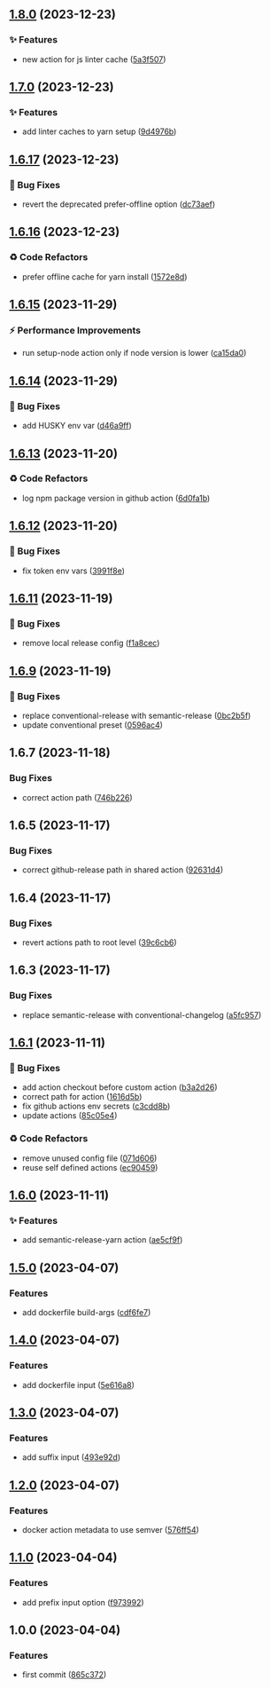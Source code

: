 ## [1.8.0](https://github.com/tiwariav/github-actions/compare/v1.7.0...v1.8.0) (2023-12-23)


### ✨ Features

* new action for js linter cache ([5a3f507](https://github.com/tiwariav/github-actions/commit/5a3f507b6293ea73b65278daad58ddb0a60d7a80))

## [1.7.0](https://github.com/tiwariav/github-actions/compare/v1.6.17...v1.7.0) (2023-12-23)


### ✨ Features

* add linter caches to yarn setup ([9d4976b](https://github.com/tiwariav/github-actions/commit/9d4976b5e20bf7e870be2d40957332bda81c1d61))

## [1.6.17](https://github.com/tiwariav/github-actions/compare/v1.6.16...v1.6.17) (2023-12-23)


### 🐛 Bug Fixes

* revert the deprecated prefer-offline option ([dc73aef](https://github.com/tiwariav/github-actions/commit/dc73aefd9722b79f91e67bc8320432877f8a2163))

## [1.6.16](https://github.com/tiwariav/github-actions/compare/v1.6.15...v1.6.16) (2023-12-23)


### ♻️ Code Refactors

* prefer offline cache for yarn install ([1572e8d](https://github.com/tiwariav/github-actions/commit/1572e8dbf7c62c55c1c7e3cdb3f2e2c901b33518))

## [1.6.15](https://github.com/tiwariav/github-actions/compare/v1.6.14...v1.6.15) (2023-11-29)


### ⚡️ Performance Improvements

* run setup-node action only if node version is lower ([ca15da0](https://github.com/tiwariav/github-actions/commit/ca15da0009bd376c4a39f2524fb979b7685b8d97))

## [1.6.14](https://github.com/tiwariav/github-actions/compare/v1.6.13...v1.6.14) (2023-11-29)


### 🐛 Bug Fixes

* add HUSKY env var ([d46a9ff](https://github.com/tiwariav/github-actions/commit/d46a9ff65ec4f6f081f5e1183259a384c2da96ef))

## [1.6.13](https://github.com/tiwariav/github-actions/compare/v1.6.12...v1.6.13) (2023-11-20)


### ♻️ Code Refactors

* log npm package version in github action ([6d0fa1b](https://github.com/tiwariav/github-actions/commit/6d0fa1b1b0a32bea1301549254dc7f6b1e16355d))

## [1.6.12](https://github.com/tiwariav/github-actions/compare/v1.6.11...v1.6.12) (2023-11-20)

### 🐛 Bug Fixes

* fix token env vars ([3991f8e](https://github.com/tiwariav/github-actions/commit/3991f8e52b6a0bc4e0ff5af26d68e45611dbe183))

## [1.6.11](https://github.com/tiwariav/github-actions/compare/v1.6.10...v1.6.11) (2023-11-19)

### 🐛 Bug Fixes

* remove local release config ([f1a8cec](https://github.com/tiwariav/github-actions/commit/f1a8cec0ba6df5c7b81dbdeaa8f10aa655632e7c))

## [1.6.9](https://github.com/tiwariav/github-actions/compare/v1.6.8...v1.6.9) (2023-11-19)

### 🐛 Bug Fixes

* replace conventional-release with semantic-release ([0bc2b5f](https://github.com/tiwariav/github-actions/commit/0bc2b5fd995c64f0e768f3f2264d1c0bd265eb33))
* update conventional preset ([0596ac4](https://github.com/tiwariav/github-actions/commit/0596ac4d32ecbd6010b462e9a06f317ccb7c228b))

## 1.6.7 (2023-11-18)

### Bug Fixes

* correct action path ([746b226](https://github.com/tiwariav/github-actions/commit/746b2268a352476c57184ed10f75ab2dec310dc4))

## 1.6.5 (2023-11-17)

### Bug Fixes

* correct github-release path in shared action ([92631d4](https://github.com/tiwariav/github-actions/commit/92631d4a690a53c4b4482817f1f5bd64e91f5239))

## 1.6.4 (2023-11-17)

### Bug Fixes

* revert actions path to root level ([39c6cb6](https://github.com/tiwariav/github-actions/commit/39c6cb686cc1daffc8b46ca7d1a35a57ef010b81))

## 1.6.3 (2023-11-17)

### Bug Fixes

* replace semantic-release with conventional-changelog ([a5fc957](https://github.com/tiwariav/github-actions/commit/a5fc95708b4182e69e79766e1cd4515e97835d93))

## [1.6.1](https://github.com/tiwariav/github-actions/compare/v1.6.0...v1.6.1) (2023-11-11)

### 🐛 Bug Fixes

* add action checkout before custom action ([b3a2d26](https://github.com/tiwariav/github-actions/commit/b3a2d26e535bbced43f243839c97c7816a171f6c))
* correct path for action ([1616d5b](https://github.com/tiwariav/github-actions/commit/1616d5b495de810a2ba6fea369c4411272a4752e))
* fix github actions env secrets ([c3cdd8b](https://github.com/tiwariav/github-actions/commit/c3cdd8b65d528eb2e94abba0c8e40390ff68f210))
* update actions ([85c05e4](https://github.com/tiwariav/github-actions/commit/85c05e4c2240da45b871f160ee04cfac070d8397))

### ♻️ Code Refactors

* remove unused config file ([071d606](https://github.com/tiwariav/github-actions/commit/071d6064230d364470db8fc6ca2115c8f9c1c8ff))
* reuse self defined actions ([ec90459](https://github.com/tiwariav/github-actions/commit/ec9045933e19dc010fafee3c777fac05318fe68a))

## [1.6.0](https://github.com/tiwariav/github-actions/compare/v1.5.0...v1.6.0) (2023-11-11)

### ✨ Features

* add semantic-release-yarn action ([ae5cf9f](https://github.com/tiwariav/github-actions/commit/ae5cf9fc2c2f64f181d9e847889bee0e5b2d7b54))

## [1.5.0](https://github.com/tiwariav/github-actions/compare/v1.4.0...v1.5.0) (2023-04-07)

### Features

* add dockerfile build-args ([cdf6fe7](https://github.com/tiwariav/github-actions/commit/cdf6fe79b98695f2b94bc9d6de63110daa99d668))

## [1.4.0](https://github.com/tiwariav/github-actions/compare/v1.3.0...v1.4.0) (2023-04-07)

### Features

* add dockerfile input ([5e616a8](https://github.com/tiwariav/github-actions/commit/5e616a86341f774692fc2e70632ff27892058540))

## [1.3.0](https://github.com/tiwariav/github-actions/compare/v1.2.0...v1.3.0) (2023-04-07)

### Features

* add suffix input ([493e92d](https://github.com/tiwariav/github-actions/commit/493e92d09eb33665d2dcdb018cac3d5fc7ab38e0))

## [1.2.0](https://github.com/tiwariav/github-actions/compare/v1.1.1...v1.2.0) (2023-04-07)

### Features

* docker action metadata to use semver ([576ff54](https://github.com/tiwariav/github-actions/commit/576ff54399d09f982d14b3596a01907ea6d8533e))

## [1.1.0](https://github.com/tiwariav/github-actions/compare/v1.0.0...v1.1.0) (2023-04-04)

### Features

* add prefix input option ([f973992](https://github.com/tiwariav/github-actions/commit/f9739925bc64c4981bdd5241a8d34c4253e37d81))

## 1.0.0 (2023-04-04)

### Features

* first commit ([865c372](https://github.com/tiwariav/github-actions/commit/865c3729a313b8194cdb006d683ee14d0bb99c86))

